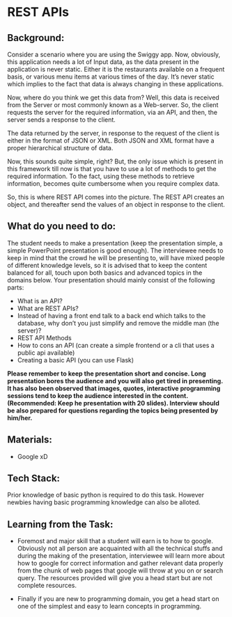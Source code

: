 # REST APIs

## Background:

Consider a scenario where you are using the Swiggy app. Now, obviously, this application needs a lot of Input data, as the data present in the application is never static. Either it is the restaurants available on a frequent basis, or various menu items at various times of the day. It’s never static which implies to the fact that data is always changing in these applications.

Now, where do you think we get this data from? Well, this data is received from the Server or most commonly known as a Web-server. So, the client requests the server for the required information, via an API, and then, the server sends a response to the client.

The data returned by the server, in response to the request of the client is either in the format of JSON or XML. Both JSON and XML format have a proper hierarchical structure of data.

Now, this sounds quite simple, right? But, the only issue which is present in this framework till now is that you have to use a lot of methods to get the required information. To the fact, using these methods to retrieve information, becomes quite cumbersome when you require complex data.

So, this is where REST API comes into the picture. The REST API creates an object, and thereafter send the values of an object in response to the client.

## What do you need to do:

The student needs to make a presentation (keep the presentation simple, a simple PowerPoint presentation is good enough). The interviewee needs to keep in mind that the crowd he will be presenting to, will have mixed people of different knowledge levels, so it is advised that to keep the content balanced for all, touch upon both basics and advanced topics in the domains below. Your presentation should mainly consist of the following parts:

- What is an API?
- What are REST APIs?
- Instead of having a front end talk to a back end which talks to the database, why don’t you just simplify and remove the middle man (the server)?
- REST API Methods
- How to cons an API (can create a simple frontend or a cli that uses a public api available)
- Creating a basic API (you can use Flask)

**Please remember to keep the presentation short and concise. Long presentation bores the audience and you will also get tired in presenting. It has also been observed that images, quotes, interactive programming sessions tend to keep the audience interested in the content. (Recommended: Keep he presentation with 20 slides). Interview should be also prepared for questions regarding the topics being presented by him/her.**

## Materials:

- Google xD

## Tech Stack:

Prior knowledge of basic python is required to do this task. However newbies having basic programming knowledge can also be alloted.

## Learning from the Task:

- Foremost and major skill that a student will earn is to how to google. Obviously not all person are acquainted with all the technical stuffs and during the making of the presentation, interviewee will learn more about how to google for correct information and gather relevant data properly from the chunk of web pages that google will throw at you on or search query. The resources provided will give you a head start but are not complete resources.

- Finally if you are new to programming domain, you get a head start on one of the simplest and easy to learn concepts in programming.